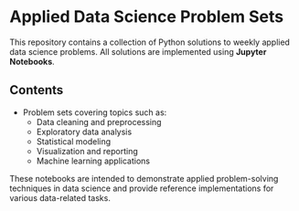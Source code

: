 # Applied Data Science Problem Sets

This repository contains a collection of Python solutions to weekly applied data science problems. All solutions are implemented using **Jupyter Notebooks**.

## Contents
- Problem sets covering topics such as:
  - Data cleaning and preprocessing
  - Exploratory data analysis
  - Statistical modeling
  - Visualization and reporting
  - Machine learning applications
 
These notebooks are intended to demonstrate applied problem-solving techniques in data science and provide reference implementations for various data-related tasks.
